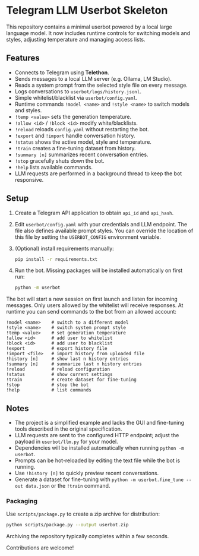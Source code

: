# Telegram LLM Userbot Skeleton

This repository contains a minimal userbot powered by a local large language model.
It now includes runtime controls for switching models and styles, adjusting temperature
and managing access lists.

## Features

- Connects to Telegram using **Telethon**.
- Sends messages to a local LLM server (e.g. Ollama, LM Studio).
- Reads a system prompt from the selected style file on every message.
- Logs conversations to `userbot/logs/history.jsonl`.
- Simple whitelist/blacklist via `userbot/config.yaml`.
- Runtime commands `!model <name>` and `!style <name>` to switch models and styles.
- `!temp <value>` sets the generation temperature.
- `!allow <id>` / `!block <id>` modify white/blacklists.
- `!reload` reloads `config.yaml` without restarting the bot.
- `!export` and `!import` handle conversation history.
- `!status` shows the active model, style and temperature.
- `!train` creates a fine-tuning dataset from history.
- `!summary [n]` summarizes recent conversation entries.
- `!stop` gracefully shuts down the bot.
- `!help` lists available commands.
- LLM requests are performed in a background thread to keep the bot responsive.

## Setup

1. Create a Telegram API application to obtain `api_id` and `api_hash`.
2. Edit `userbot/config.yaml` with your credentials and LLM endpoint.
   The file also defines available prompt styles.
   You can override the location of this file by setting the `USERBOT_CONFIG`
   environment variable.
3. (Optional) install requirements manually:

   ```bash
   pip install -r requirements.txt
   ```

4. Run the bot. Missing packages will be installed automatically on first run:

   ```bash
   python -m userbot
   ```

The bot will start a new session on first launch and listen for incoming messages.
Only users allowed by the whitelist will receive responses.
At runtime you can send commands to the bot from an allowed account:

```
!model <name>    # switch to a different model
!style <name>    # switch system prompt style
!temp <value>    # set generation temperature
!allow <id>      # add user to whitelist
!block <id>      # add user to blacklist
!export          # export history file
!import <file>   # import history from uploaded file
!history [n]     # show last n history entries
!summary [n]     # summarize last n history entries
!reload          # reload configuration
!status          # show current settings
!train           # create dataset for fine-tuning
!stop            # stop the bot
!help            # list commands
```

## Notes

- The project is a simplified example and lacks the GUI and fine-tuning tools
 described in the original specification.
- LLM requests are sent to the configured HTTP endpoint; adjust the payload in
  `userbot/llm.py` for your model.
- Dependencies will be installed automatically when running `python -m userbot`.
- Prompts can be hot-reloaded by editing the text file while the bot is running.
- Use `!history [n]` to quickly preview recent conversations.
- Generate a dataset for fine-tuning with `python -m userbot.fine_tune --out data.json` or the `!train` command.

### Packaging

Use `scripts/package.py` to create a zip archive for distribution:

```bash
python scripts/package.py --output userbot.zip
```

Archiving the repository typically completes within a few seconds.

Contributions are welcome!
